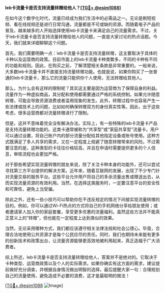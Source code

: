 **leb卡流量卡是否支持流量转赠给他人？[[TG💪+ @esim1088](https://t.me/s/esim1088)]**

在如今这个数字化时代，流量已经成为我们生活中的必需品之一。无论是刷短视频、看在线视频还是进行日常沟通，流量都是不可或缺的资源。而随着电子产品的普及，越来越多的人开始选择使用leb卡流量卡来满足自己的流量需求。不过，关于leb卡流量卡是否支持流量转赠给他人的问题，一直是大家讨论的热点话题。今天，我们就来详细聊聊这个问题。

首先，我们需要明确一点：leb卡流量卡是否支持流量转赠，这主要取决于具体的卡种以及运营商的政策。目前市面上的leb卡流量卡种类繁多，不同的卡种有不同的功能和规则。因此，在购买之前，了解清楚相关条款是非常重要的。一般来说，大多数leb卡流量卡并不直接支持流量转赠功能。也就是说，如果你购买了一张普通的leb卡流量卡，那么它的流量只能供你个人使用，无法转赠给其他人。

那么，为什么会有这样的限制呢？其实这主要是因为运营商为了保障自身的利益。流量作为一种虚拟商品，其分配和使用都需要通过严格的系统控制。如果允许随意转赠，可能会导致资源浪费或者滥用现象的发生。此外，转赠过程中也容易产生一些法律或技术上的问题，比如如何确保转赠双方的身份真实性等。因此，出于这些考虑，很多运营商都对流量转赠进行了限制。

但是，这并不意味着完全没有解决办法。实际上，有一些特殊的leb卡流量卡产品是支持流量转赠功能的。这类卡通常被称为“共享型”或“家庭共享型”流量卡。用户可以通过设置，将自己账户内的部分流量分配给其他指定设备或账号使用。这种方式既满足了多人共享的需求，又在一定程度上规避了随意转赠带来的风险。不过需要注意的是，这种类型的卡往往价格较高，并且在申请时需要提供更多的个人信息，审核流程也会更加严格。

对于那些希望实现流量转赠的朋友来说，除了关注卡种本身的功能外，还可以尝试寻找第三方平台提供的解决方案。近年来，随着互联网的发展，出现了不少专门针对流量交易的服务平台。这些平台允许用户将自己的多余流量出售或赠送出去，从而实现流量资源的有效利用。当然，在选择这类服务时，一定要注意平台的安全性和可靠性，避免上当受骗。

除此之外，还有一些小技巧可以帮助你在不违反规定的情况下间接实现流量转赠的目的。例如，你可以通过Wi-Fi热点的方式将自己的手机网络分享给朋友使用；或者邀请家人加入你的家庭套餐，享受更多优惠的流量福利。虽然这些方法并不能真正意义上的“转赠”，但也能在一定程度上达到类似的效果。

当然，无论采用哪种方式，我们都应该遵守相关法律法规和社会公德心。毕竟，合理合法地使用公共资源才是每个公民应尽的责任。同时，我们也期待未来能有更多的创新技术和政策出台，让流量资源能够更高效地被利用起来，真正造福于广大消费者。

综上所述，leb卡流量卡是否支持流量转赠给他人，答案并不是绝对的。它取决于卡种类型、运营商政策以及个人的实际需求。如果你确实有这方面的需求，建议提前做好充分调查，并根据自身情况做出明智的选择。最后提醒大家一句：合理规划自己的流量使用，避免造成不必要的浪费，这才是最聪明的做法！

[[TG💪+ @esim1088](https://t.me/s/esim1088) ![Image](https://i.postimg.cc/4NQfJmqS/Snipaste-2025-05-13-00-14-12.png)]